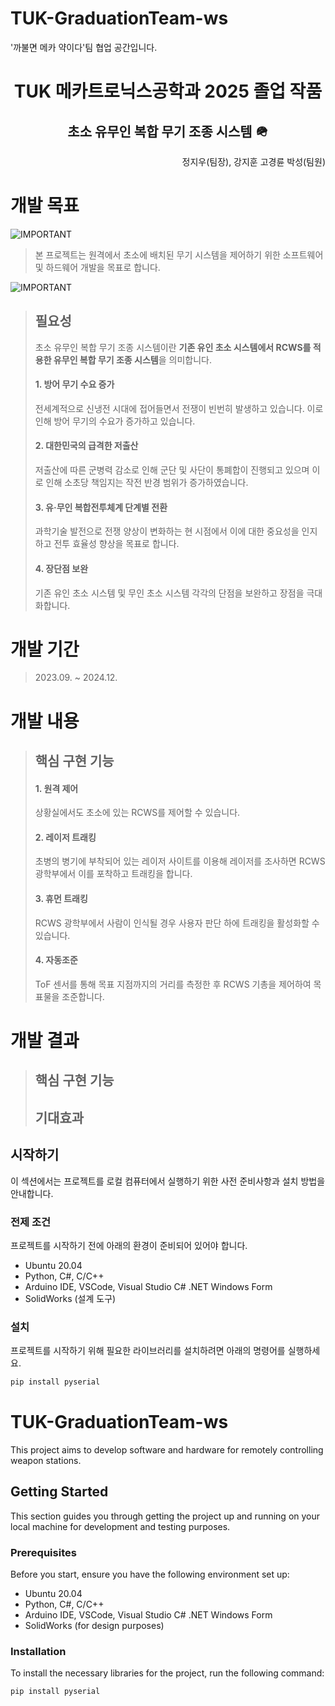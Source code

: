 # TUK-GraduationTeam-ws
'까불면 메카 약이다'팀 협업 공간입니다.
<br/>
<h1 align="center"> TUK 메카트로닉스공학과 2025 졸업 작품 </h1>
<h2 align="center"> 초소 유무인 복합 무기 조종 시스템 🪖  </h2>
<p align="right"> 정지우(팀장), 강지훈 고경륜 박성(팀원)</p>

# 개발 목표 <!-- omit in toc -->
![IMPORTANT](https://img.shields.io/badge/SUMMARY-ffcc00?style=for-the-badge&logoColor=black)
> 본 프로젝트는 원격에서 초소에 배치된 무기 시스템을 제어하기 위한 소프트웨어 및 하드웨어 개발을 목표로 합니다.

![IMPORTANT](https://img.shields.io/badge/DETAILS-00CC66?style=for-the-badge&logoColor=black)
> ## 필요성
> 초소 유무인 복합 무기 조종 시스템이란 **기존 유인 초소 시스템에서 RCWS를 적용한 유무인 복합 무기 조종 시스템**을 의미합니다.
> #### 1. 방어 무기 수요 증가
> 전세계적으로 신냉전 시대에 접어들면서 전쟁이 빈번히 발생하고 있습니다. 이로 인해 방어 무기의 수요가 증가하고 있습니다.
> #### 2. 대한민국의 급격한 저출산
> 저출산에 따른 군병력 감소로 인해 군단 및 사단이 통폐합이 진행되고 있으며 이로 인해 소초당 책임지는 작전 반경 범위가 증가하였습니다.
> #### 3. 유·무인 복합전투체계 단계별 전환
> 과학기술 발전으로 전쟁 양상이 변화하는 현 시점에서 이에 대한 중요성을 인지하고 전투 효율성 향상을 목표로 합니다.
> #### 4. 장단점 보완
> 기존 유인 초소 시스템 및 무인 초소 시스템 각각의 단점을 보완하고 장점을 극대화합니다.

# 개발 기간 <!-- omit in toc -->
> 2023.09. ~ 2024.12.

# 개발 내용 <!-- omit in toc -->
> ## 핵심 구현 기능
> #### 1. 원격 제어
> 상황실에서도 초소에 있는 RCWS를 제어할 수 있습니다.
> #### 2. 레이저 트래킹
> 초병의 병기에 부착되어 있는 레이저 사이트를 이용해 레이저를 조사하면 RCWS 광학부에서 이를 포착하고 트래킹을 합니다.
> #### 3. 휴먼 트래킹
> RCWS 광학부에서 사람이 인식될 경우 사용자 판단 하에 트래킹을 활성화할 수 있습니다.
> #### 4. 자동조준
> ToF 센서를 통해 목표 지점까지의 거리를 측정한 후 RCWS 기총을 제어하여 목표물을 조준합니다.

# 개발 결과 <!-- omit in toc -->
> ## 핵심 구현 기능
> ## 기대효과
>  
## 시작하기

이 섹션에서는 프로젝트를 로컬 컴퓨터에서 실행하기 위한 사전 준비사항과 설치 방법을 안내합니다.

### 전제 조건

프로젝트를 시작하기 전에 아래의 환경이 준비되어 있어야 합니다.

- Ubuntu 20.04
- Python, C#, C/C++
- Arduino IDE, VSCode, Visual Studio C# .NET Windows Form
- SolidWorks (설계 도구)

### 설치

프로젝트를 시작하기 위해 필요한 라이브러리를 설치하려면 아래의 명령어를 실행하세요.

```bash
pip install pyserial
```


# TUK-GraduationTeam-ws

This project aims to develop software and hardware for remotely controlling weapon stations.

## Getting Started

This section guides you through getting the project up and running on your local machine for development and testing purposes.

### Prerequisites

Before you start, ensure you have the following environment set up:

- Ubuntu 20.04
- Python, C#, C/C++
- Arduino IDE, VSCode, Visual Studio C# .NET Windows Form
- SolidWorks (for design purposes)

### Installation

To install the necessary libraries for the project, run the following command:

```bash
pip install pyserial
